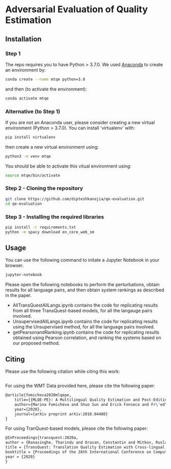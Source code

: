 # Adversarial Evaluation of Quality Estimation

## Installation

### Step 1
The repo requires you to have Python > 3.7.0. We used <a href="https://www.anaconda.com/products/individual">Anaconda</a> to create an environment by:
```bash
conda create --name mtqe python=3.8
```

and then (to activate the environment):
```bash
conda activate mtqe
```
### Alternative (to Step 1)

If you are not an Anaconda user, please consider creating a new virtual environment (Python > 3.7.0). You can install 'virtualenv' with:

```bash
pip install virtualenv
```

then create a new virtual environment using:

```bash
python3 -m venv mtqe
```

You should be able to activate this vitual environment using:

```bash
source mtqe/bin/activate
```

### Step 2 - Cloning the repository

```bash
git clone https://github.com/dipteshkanojia/qe-evaluation.git
cd qe-evaluation
```

### Step 3 - Installing the required libraries

```bash
pip install -r requirements.txt
python -m spacy download en_core_web_sm
```

## Usage

You can use the following command to initate a Jupyter Notebook in your browser. 
```bash
jupyter-notebook
```

Please open the following notebooks to perform the perturbations, obtain results for all language pairs, and then obtain system rankings as described in the paper.

* AllTransQuestAllLangs.ipynb contains the code for replicating results from all three TransQuest-based models, for all the langauge pairs involved.
* UnsupervisedAllLangs.ipynb contains the code for replicating results using the Unsupervised method, for all the language pairs involved.
* getPearsonandRanking.ipynb contains the code for replicating results obtained using Pearson correlation, and ranking the systems based on our proposed method.

## Citing
Please use the following citation while citing this work:

```latex

```

For using the WMT Data provided here, please cite the following paper:
```latex
@article{fomicheva2020mlqepe,
    title={{MLQE-PE}: A Multilingual Quality Estimation and Post-Editing Dataset}, 
    author={Marina Fomicheva and Shuo Sun and Erick Fonseca and Fr\'ed\'eric Blain and Vishrav Chaudhary and Francisco Guzm\'an and Nina Lopatina and Lucia Specia and Andr\'e F.~T.~Martins},
    year={2020},
    journal={arXiv preprint arXiv:2010.04480}
}
```

For using TranQuest-based models, please cite the following paper:
```latex
@InProceedings{transquest:2020a,
author = {Ranasinghe, Tharindu and Orasan, Constantin and Mitkov, Ruslan},
title = {TransQuest: Translation Quality Estimation with Cross-lingual Transformers},
booktitle = {Proceedings of the 28th International Conference on Computational Linguistics},
year = {2020}
}

```
